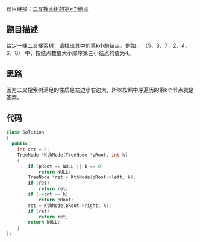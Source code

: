 题目链接：[二叉搜索树的第k个结点](https://www.nowcoder.com/practice/ef068f602dde4d28aab2b210e859150a?tpId=13&tqId=11215&tPage=4&rp=4&ru=%2Fta%2Fcoding-interviews&qru=%2Fta%2Fcoding-interviews%2Fquestion-ranking)

## 题目描述

给定一棵二叉搜索树，请找出其中的第k小的结点。例如， （5，3，7，2，4，6，8）    中，按结点数值大小顺序第三小结点的值为4。

## 思路

因为二叉搜索树满足的性质是左边小右边大，所以按照中序遍历的第k个节点就是答案。

## 代码

```cpp
class Solution
{
  public:
    int cnt = 0;
    TreeNode *KthNode(TreeNode *pRoot, int k)
    {
        if (pRoot == NULL || k == 0)
            return NULL;
        TreeNode *ret = KthNode(pRoot->left, k);
        if (ret)
            return ret;
        if (++cnt == k)
            return pRoot;
        ret = KthNode(pRoot->right, k);
        if (ret)
            return ret;
        return NULL;
    }
};
```

